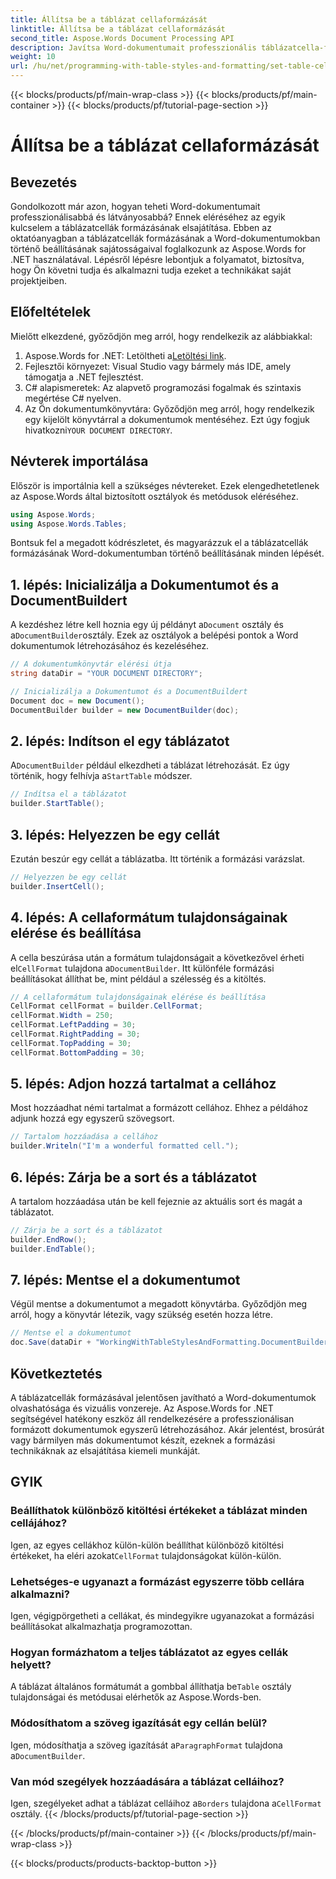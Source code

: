 ```yaml
---
title: Állítsa be a táblázat cellaformázását
linktitle: Állítsa be a táblázat cellaformázását
second_title: Aspose.Words Document Processing API
description: Javítsa Word-dokumentumait professzionális táblázatcella-formázással az Aspose.Words for .NET használatával. Ez a lépésenkénti útmutató leegyszerűsíti a folyamatot az Ön számára.
weight: 10
url: /hu/net/programming-with-table-styles-and-formatting/set-table-cell-formatting/
---
```


{{< blocks/products/pf/main-wrap-class >}}
{{< blocks/products/pf/main-container >}}
{{< blocks/products/pf/tutorial-page-section >}}

# Állítsa be a táblázat cellaformázását

## Bevezetés

Gondolkozott már azon, hogyan teheti Word-dokumentumait professzionálisabbá és látványosabbá? Ennek eléréséhez az egyik kulcselem a táblázatcellák formázásának elsajátítása. Ebben az oktatóanyagban a táblázatcellák formázásának a Word-dokumentumokban történő beállításának sajátosságaival foglalkozunk az Aspose.Words for .NET használatával. Lépésről lépésre lebontjuk a folyamatot, biztosítva, hogy Ön követni tudja és alkalmazni tudja ezeket a technikákat saját projektjeiben.

## Előfeltételek

Mielőtt elkezdené, győződjön meg arról, hogy rendelkezik az alábbiakkal:

1.  Aspose.Words for .NET: Letöltheti a[Letöltési link](https://releases.aspose.com/words/net/).
2. Fejlesztői környezet: Visual Studio vagy bármely más IDE, amely támogatja a .NET fejlesztést.
3. C# alapismeretek: Az alapvető programozási fogalmak és szintaxis megértése C# nyelven.
4.  Az Ön dokumentumkönyvtára: Győződjön meg arról, hogy rendelkezik egy kijelölt könyvtárral a dokumentumok mentéséhez. Ezt úgy fogjuk hivatkozni`YOUR DOCUMENT DIRECTORY`.

## Névterek importálása

Először is importálnia kell a szükséges névtereket. Ezek elengedhetetlenek az Aspose.Words által biztosított osztályok és metódusok eléréséhez.

```csharp
using Aspose.Words;
using Aspose.Words.Tables;
```

Bontsuk fel a megadott kódrészletet, és magyarázzuk el a táblázatcellák formázásának Word-dokumentumban történő beállításának minden lépését.

## 1. lépés: Inicializálja a Dokumentumot és a DocumentBuildert

 A kezdéshez létre kell hoznia egy új példányt a`Document` osztály és a`DocumentBuilder`osztály. Ezek az osztályok a belépési pontok a Word dokumentumok létrehozásához és kezeléséhez.

```csharp
// A dokumentumkönyvtár elérési útja
string dataDir = "YOUR DOCUMENT DIRECTORY";

// Inicializálja a Dokumentumot és a DocumentBuildert
Document doc = new Document();
DocumentBuilder builder = new DocumentBuilder(doc);
```

## 2. lépés: Indítson el egy táblázatot

 A`DocumentBuilder` például elkezdheti a táblázat létrehozását. Ez úgy történik, hogy felhívja a`StartTable` módszer.

```csharp
// Indítsa el a táblázatot
builder.StartTable();
```

## 3. lépés: Helyezzen be egy cellát

Ezután beszúr egy cellát a táblázatba. Itt történik a formázási varázslat.

```csharp
// Helyezzen be egy cellát
builder.InsertCell();
```

## 4. lépés: A cellaformátum tulajdonságainak elérése és beállítása

 A cella beszúrása után a formátum tulajdonságait a következővel érheti el`CellFormat` tulajdona a`DocumentBuilder`. Itt különféle formázási beállításokat állíthat be, mint például a szélesség és a kitöltés.

```csharp
// A cellaformátum tulajdonságainak elérése és beállítása
CellFormat cellFormat = builder.CellFormat;
cellFormat.Width = 250;
cellFormat.LeftPadding = 30;
cellFormat.RightPadding = 30;
cellFormat.TopPadding = 30;
cellFormat.BottomPadding = 30;
```

## 5. lépés: Adjon hozzá tartalmat a cellához

Most hozzáadhat némi tartalmat a formázott cellához. Ehhez a példához adjunk hozzá egy egyszerű szövegsort.

```csharp
// Tartalom hozzáadása a cellához
builder.Writeln("I'm a wonderful formatted cell.");
```

## 6. lépés: Zárja be a sort és a táblázatot

A tartalom hozzáadása után be kell fejeznie az aktuális sort és magát a táblázatot.

```csharp
// Zárja be a sort és a táblázatot
builder.EndRow();
builder.EndTable();
```

## 7. lépés: Mentse el a dokumentumot

Végül mentse a dokumentumot a megadott könyvtárba. Győződjön meg arról, hogy a könyvtár létezik, vagy szükség esetén hozza létre.

```csharp
// Mentse el a dokumentumot
doc.Save(dataDir + "WorkingWithTableStylesAndFormatting.DocumentBuilderSetTableCellFormatting.docx");
```

## Következtetés

A táblázatcellák formázásával jelentősen javítható a Word-dokumentumok olvashatósága és vizuális vonzereje. Az Aspose.Words for .NET segítségével hatékony eszköz áll rendelkezésére a professzionálisan formázott dokumentumok egyszerű létrehozásához. Akár jelentést, brosúrát vagy bármilyen más dokumentumot készít, ezeknek a formázási technikáknak az elsajátítása kiemeli munkáját.

## GYIK

### Beállíthatok különböző kitöltési értékeket a táblázat minden cellájához?
 Igen, az egyes cellákhoz külön-külön beállíthat különböző kitöltési értékeket, ha eléri azokat`CellFormat` tulajdonságokat külön-külön.

### Lehetséges-e ugyanazt a formázást egyszerre több cellára alkalmazni?
Igen, végigpörgetheti a cellákat, és mindegyikre ugyanazokat a formázási beállításokat alkalmazhatja programozottan.

### Hogyan formázhatom a teljes táblázatot az egyes cellák helyett?
 A táblázat általános formátumát a gombbal állíthatja be`Table` osztály tulajdonságai és metódusai elérhetők az Aspose.Words-ben.

### Módosíthatom a szöveg igazítását egy cellán belül?
 Igen, módosíthatja a szöveg igazítását a`ParagraphFormat` tulajdona a`DocumentBuilder`.

### Van mód szegélyek hozzáadására a táblázat celláihoz?
 Igen, szegélyeket adhat a táblázat celláihoz a`Borders` tulajdona a`CellFormat` osztály.
{{< /blocks/products/pf/tutorial-page-section >}}

{{< /blocks/products/pf/main-container >}}
{{< /blocks/products/pf/main-wrap-class >}}

{{< blocks/products/products-backtop-button >}}
